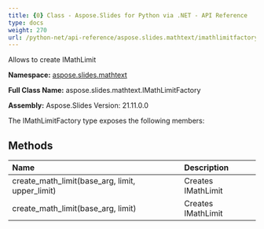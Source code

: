 ```yaml
---
title: {0} Class - Aspose.Slides for Python via .NET - API Reference
type: docs
weight: 270
url: /python-net/api-reference/aspose.slides.mathtext/imathlimitfactory/
---
```


Allows to create IMathLimit

**Namespace:** [aspose.slides.mathtext](/python-net/api-reference/aspose.slides.mathtext/)

**Full Class Name:** aspose.slides.mathtext.IMathLimitFactory

**Assembly:**  Aspose.Slides Version: 21.11.0.0

The IMathLimitFactory type exposes the following members:
## **Methods**
|**Name**|**Description**|
| :- | :- |
|create_math_limit(base_arg, limit, upper_limit)|Creates IMathLimit|
|create_math_limit(base_arg, limit)|Creates IMathLimit|
